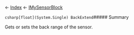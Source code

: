 ← [Index](Api-Index) ← [IMySensorBlock](Sandbox.ModAPI.Ingame.IMySensorBlock)

```csharp[float](System.Single) BackExtend```##### Summary

Gets or sets the back range of the sensor.

